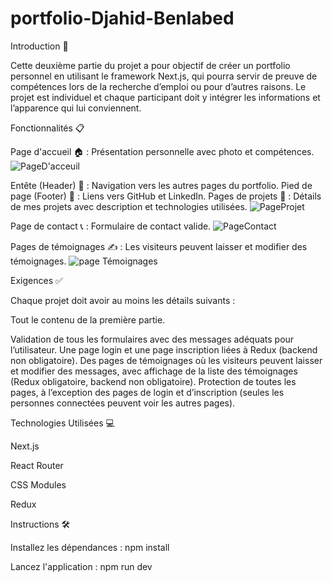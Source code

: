 # portfolio-Djahid-Benlabed
Introduction 🚀

Cette deuxième partie du projet a pour objectif de créer un portfolio personnel en utilisant le framework Next.js, qui pourra servir de preuve de compétences lors de la recherche d’emploi ou pour d’autres raisons. Le projet est individuel et chaque participant doit y intégrer les informations et l’apparence qui lui conviennent.

Fonctionnalités 📋

Page d'accueil 🏠 : Présentation personnelle avec photo et compétences.
![PageD'acceuil](https://github.com/user-attachments/assets/5cabcc6f-762f-4f6b-b52e-ce6926f45786)

Entête (Header) 📌 : Navigation vers les autres pages du portfolio.
Pied de page (Footer) 🦶 : Liens vers GitHub et LinkedIn.
Pages de projets 💼 : Détails de mes projets avec description et technologies utilisées.
![PageProjet](https://github.com/user-attachments/assets/66f44c8b-b747-4f86-aa3b-fa158b2b4c61)

Page de contact 📞 : Formulaire de contact valide.
![PageContact](https://github.com/user-attachments/assets/e1b4c02d-8e02-4f58-a450-6ced63c17d44)

Pages de témoignages ✍️ : Les visiteurs peuvent laisser et modifier des témoignages.
![page Témoignages](https://github.com/user-attachments/assets/712dc596-ddc4-4550-9460-02a2f34ad405)



Exigences ✅

Chaque projet doit avoir au moins les détails suivants :

Tout le contenu de la première partie.

Validation de tous les formulaires avec des messages adéquats pour l’utilisateur.
Une page login et une page inscription liées à Redux (backend non obligatoire).
Des pages de témoignages où les visiteurs peuvent laisser et modifier des messages, avec affichage de la liste des témoignages (Redux obligatoire, backend non obligatoire).
Protection de toutes les pages, à l’exception des pages de login et d’inscription (seules les personnes connectées peuvent voir les autres pages).

Technologies Utilisées 💻

Next.js

React Router

CSS Modules

Redux


Instructions 🛠️

Installez les dépendances : npm install

Lancez l'application : npm run dev




